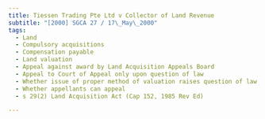 ```yaml
---
title: Tiessen Trading Pte Ltd v Collector of Land Revenue 
subtitle: "[2000] SGCA 27 / 17\_May\_2000"
tags:
  - Land
  - Compulsory acquisitions
  - Compensation payable
  - Land valuation
  - Appeal against award by Land Acquisition Appeals Board
  - Appeal to Court of Appeal only upon question of law
  - Whether issue of proper method of valuation raises question of law
  - Whether appellants can appeal
  - s 29(2) Land Acquisition Act (Cap 152, 1985 Rev Ed)

---
```


